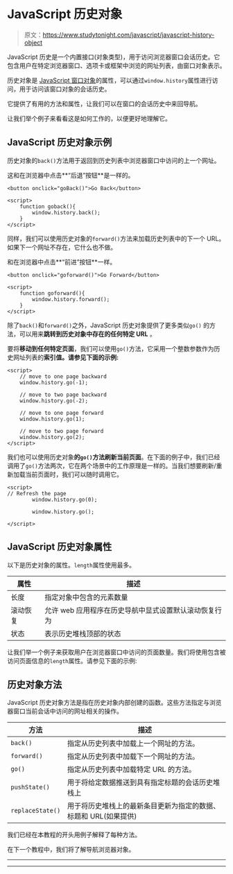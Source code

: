 # JavaScript 历史对象

> 原文：<https://www.studytonight.com/javascript/javascript-history-object>

JavaScript 历史是一个内置接口(对象类型)，用于访问浏览器窗口会话历史。它包含用户在特定浏览器窗口、选项卡或框架中浏览的网址列表，由窗口对象表示。

历史对象是 [JavaScript 窗口对象](https://www.studytonight.com/javascript/javascript-window-object)的属性，可以通过`window.history`属性进行访问，用于访问该窗口对象的会话历史。

它提供了有用的方法和属性，让我们可以在窗口的会话历史中来回导航。

让我们举个例子来看看这是如何工作的，以便更好地理解它。

## JavaScript 历史对象示例

历史对象的`back()`方法用于返回到历史列表中浏览器窗口中访问的上一个网址。

这和在浏览器中点击**“后退”按钮**是一样的。

```
<button onclick="goBack()">Go Back</button>

<script>
	function goback(){
	    window.history.back();
	}
</script>
```

同样，我们可以使用历史对象的`forward()`方法来加载历史列表中的下一个 URL。如果下一个网址不存在，它什么也不做。

和在浏览器中点击**“前进”按钮**一样。

```
<button onclick="goforward()">Go Forward</button>

<script>
	function goforward(){
	    window.history.forward();
	}
</script>
```

除了`back()`和`forward()`之外，JavaScript 历史对象提供了更多类似`go()` 的方法，可以用来**跳转到历史对象中存在的任何特定 URL** 。

要将**移动到任何特定页面**，我们可以使用`go()`方法，它采用一个整数参数作为历史网址列表的**索引值。请参见下面的示例:**

```
<script>
    // move to one page backward
	window.history.go(-1);

    // move to two page backward
    window.history.go(-2);

    // move to one page forward
    window.history.go(1);

    // move to two page forward
    window.history.go(2);
</script>
```

我们也可以使用历史对象**的`go()`方法刷新当前页面**。在下面的例子中，我们已经调用了`go()`方法两次，它在两个场景中的工作原理是一样的。当我们想要刷新/重新加载当前页面时，我们可以随时调用它。

```
<script>
// Refresh the page
        window.history.go(0);

        window.history.go();

</script>
```

## JavaScript 历史对象属性

以下是历史对象的属性。`length`属性使用最多。

| **属性** | **描述** |
| --- | --- |
| 长度 | 指定对象中包含的元素数量 |
| 滚动恢复 | 允许 web 应用程序在历史导航中显式设置默认滚动恢复行为 |
| 状态 | 表示历史堆栈顶部的状态 |

让我们举一个例子来获取用户在浏览器窗口中访问的页面数量。我们将使用包含被访问页面信息的`length`属性。请参见下面的示例:

## 历史对象方法

JavaScript 历史对象方法是指在历史对象内部创建的函数。这些方法指定与浏览器窗口当前会话中访问的网址相关的操作。

| 方法 | 描述 |
| --- | --- |
| `back()` | 指定从历史列表中加载上一个网址的方法。 |
| `forward()` | 指定从历史列表中加载下一个网址的方法。 |
| `go()` | 指定从历史列表中加载特定 URL 的方法。 |
| `pushState()` | 用于将给定数据推送到具有指定标题的会话历史堆栈上 |
| `replaceState()` | 用于将历史堆栈上的最新条目更新为指定的数据、标题和 URL(如果提供) |

我们已经在本教程的开头用例子解释了每种方法。

在下一个教程中，我们将了解导航浏览器对象。

* * *

* * *